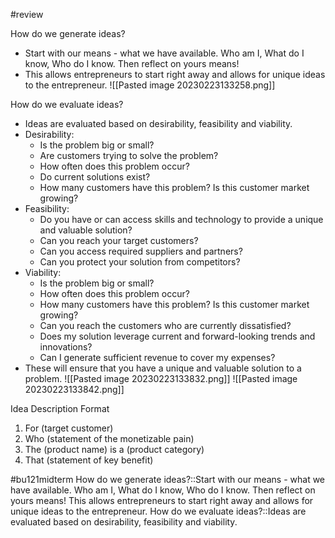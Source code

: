 #review 

How do we generate ideas?
- Start with our means - what we have available. Who am I, What do I know, Who do I know. Then reflect on yours means!
- This allows entrepreneurs to start right away and allows for unique ideas to the entrepreneur. 
![[Pasted image 20230223133258.png]]

How do we evaluate ideas?
- Ideas are evaluated based on desirability, feasibility and viability. 
- Desirability:
	- Is the problem big or small?
	- Are customers trying to solve the problem?
	- How often does this problem occur?
	- Do current solutions exist?
	- How many customers have this problem? Is this customer market growing?
- Feasibility:
	- Do you have or can access skills and technology to provide a unique and valuable solution?
	- Can you reach your target customers?
	- Can you access required suppliers and partners?
	- Can you protect your solution from competitors?
- Viability:
	- Is the problem big or small?
	- How often does this problem occur?
	- How many customers have this problem? Is this customer market growing?
	- Can you reach the customers who are currently dissatisfied?
	- Does my solution leverage current and forward-looking trends and innovations?
	- Can I generate sufficient revenue to cover my expenses?
- These will ensure that you have a unique and valuable solution to a problem.
![[Pasted image 20230223133832.png]]
![[Pasted image 20230223133842.png]]

Idea Description Format
1. For (target customer)
2. Who (statement of the monetizable pain)
3. The (product name) is a (product category)
4. That (statement of key benefit)

#bu121midterm 
How do we generate ideas?::Start with our means - what we have available. Who am I, What do I know, Who do I know. Then reflect on yours means! This allows entrepreneurs to start right away and allows for unique ideas to the entrepreneur.
How do we evaluate ideas?::Ideas are evaluated based on desirability, feasibility and viability. 